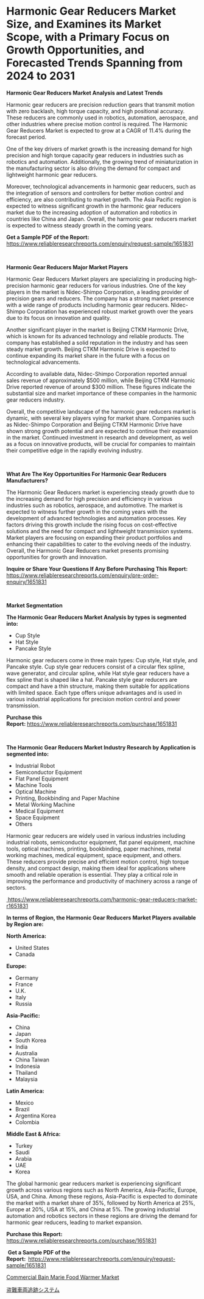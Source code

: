 <p><h1>Harmonic Gear Reducers Market Size, and Examines its Market Scope, with a Primary Focus on Growth Opportunities, and Forecasted Trends Spanning from 2024 to 2031</h1></p><p><strong>Harmonic Gear Reducers Market Analysis and Latest Trends</strong></p>
<p><p>Harmonic gear reducers are precision reduction gears that transmit motion with zero backlash, high torque capacity, and high positional accuracy. These reducers are commonly used in robotics, automation, aerospace, and other industries where precise motion control is required. The Harmonic Gear Reducers Market is expected to grow at a CAGR of 11.4% during the forecast period. </p><p>One of the key drivers of market growth is the increasing demand for high precision and high torque capacity gear reducers in industries such as robotics and automation. Additionally, the growing trend of miniaturization in the manufacturing sector is also driving the demand for compact and lightweight harmonic gear reducers. </p><p>Moreover, technological advancements in harmonic gear reducers, such as the integration of sensors and controllers for better motion control and efficiency, are also contributing to market growth. The Asia Pacific region is expected to witness significant growth in the harmonic gear reducers market due to the increasing adoption of automation and robotics in countries like China and Japan. Overall, the harmonic gear reducers market is expected to witness steady growth in the coming years.</p></p>
<p><strong>Get a Sample PDF of the Report:&nbsp;</strong> <a href="https://www.reliableresearchreports.com/enquiry/request-sample/1651831">https://www.reliableresearchreports.com/enquiry/request-sample/1651831</a></p>
<p>&nbsp;</p>
<p><strong>Harmonic Gear Reducers Major Market Players</strong></p>
<p><p>Harmonic Gear Reducers Market players are specializing in producing high-precision harmonic gear reducers for various industries. One of the key players in the market is Nidec-Shimpo Corporation, a leading provider of precision gears and reducers. The company has a strong market presence with a wide range of products including harmonic gear reducers. Nidec-Shimpo Corporation has experienced robust market growth over the years due to its focus on innovation and quality.</p><p>Another significant player in the market is Beijing CTKM Harmonic Drive, which is known for its advanced technology and reliable products. The company has established a solid reputation in the industry and has seen steady market growth. Beijing CTKM Harmonic Drive is expected to continue expanding its market share in the future with a focus on technological advancements.</p><p>According to available data, Nidec-Shimpo Corporation reported annual sales revenue of approximately $500 million, while Beijing CTKM Harmonic Drive reported revenue of around $300 million. These figures indicate the substantial size and market importance of these companies in the harmonic gear reducers industry.</p><p>Overall, the competitive landscape of the harmonic gear reducers market is dynamic, with several key players vying for market share. Companies such as Nidec-Shimpo Corporation and Beijing CTKM Harmonic Drive have shown strong growth potential and are expected to continue their expansion in the market. Continued investment in research and development, as well as a focus on innovative products, will be crucial for companies to maintain their competitive edge in the rapidly evolving industry.</p></p>
<p>&nbsp;</p>
<p><strong>What Are The Key Opportunities For Harmonic Gear Reducers Manufacturers?</strong></p>
<p><p>The Harmonic Gear Reducers market is experiencing steady growth due to the increasing demand for high precision and efficiency in various industries such as robotics, aerospace, and automotive. The market is expected to witness further growth in the coming years with the development of advanced technologies and automation processes. Key factors driving this growth include the rising focus on cost-effective solutions and the need for compact and lightweight transmission systems. Market players are focusing on expanding their product portfolios and enhancing their capabilities to cater to the evolving needs of the industry. Overall, the Harmonic Gear Reducers market presents promising opportunities for growth and innovation.</p></p>
<p><strong>Inquire or Share Your Questions If Any Before Purchasing This Report:</strong> <a href="https://www.reliableresearchreports.com/enquiry/pre-order-enquiry/1651831">https://www.reliableresearchreports.com/enquiry/pre-order-enquiry/1651831</a></p>
<p>&nbsp;</p>
<p><strong>Market Segmentation</strong></p>
<p><strong>The Harmonic Gear Reducers Market Analysis by types is segmented into:</strong></p>
<p><ul><li>Cup Style</li><li>Hat Style</li><li>Pancake Style</li></ul></p>
<p><p>Harmonic gear reducers come in three main types: Cup style, Hat style, and Pancake style. Cup style gear reducers consist of a circular flex spline, wave generator, and circular spline, while Hat style gear reducers have a flex spline that is shaped like a hat. Pancake style gear reducers are compact and have a thin structure, making them suitable for applications with limited space. Each type offers unique advantages and is used in various industrial applications for precision motion control and power transmission.</p></p>
<p><strong>Purchase this Report:&nbsp;</strong><a href="https://www.reliableresearchreports.com/purchase/1651831">https://www.reliableresearchreports.com/purchase/1651831</a></p>
<p>&nbsp;</p>
<p><strong>The Harmonic Gear Reducers Market Industry Research by Application is segmented into:</strong></p>
<p><ul><li>Industrial Robot</li><li>Semiconductor Equipment</li><li>Flat Panel Equipment</li><li>Machine Tools</li><li>Optical Machine</li><li>Printing, Bookbinding and Paper Machine</li><li>Metal Working Machine</li><li>Medical Equipment</li><li>Space Equipment</li><li>Others</li></ul></p>
<p><p>Harmonic gear reducers are widely used in various industries including industrial robots, semiconductor equipment, flat panel equipment, machine tools, optical machines, printing, bookbinding, paper machines, metal working machines, medical equipment, space equipment, and others. These reducers provide precise and efficient motion control, high torque density, and compact design, making them ideal for applications where smooth and reliable operation is essential. They play a critical role in improving the performance and productivity of machinery across a range of sectors.</p></p>
<p><a href="https://www.reliableresearchreports.com/harmonic-gear-reducers-market-r1651831">&nbsp;https://www.reliableresearchreports.com/harmonic-gear-reducers-market-r1651831</a></p>
<p><strong>In terms of Region, the Harmonic Gear Reducers Market Players available by Region are:</strong></p>
<p>
    <p> <strong> North America: </strong>
        <ul>
            <li>United States</li>
            <li>Canada</li>
        </ul>
        </p> 
    <p> <strong> Europe: </strong>
        <ul>
            <li>Germany</li>
            <li>France</li>
            <li>U.K.</li>
            <li>Italy</li>
            <li>Russia</li>
        </ul>
        </p> 
    <p> <strong> Asia-Pacific: </strong>
        <ul>
            <li>China</li>
            <li>Japan</li>
            <li>South Korea</li>
            <li>India</li>
            <li>Australia</li>
            <li>China Taiwan</li>
            <li>Indonesia</li>
            <li>Thailand</li>
            <li>Malaysia</li>
        </ul>
        </p> 
    <p> <strong> Latin America: </strong>
        <ul>
            <li>Mexico</li>
            <li>Brazil</li>
            <li>Argentina Korea</li>
            <li>Colombia</li>
        </ul>
        </p> 
    <p> <strong> Middle East & Africa: </strong>
        <ul>
            <li>Turkey</li>
            <li>Saudi</li>
            <li>Arabia</li>
            <li>UAE</li>
            <li>Korea</li>
        </ul>
    </p>
    </p>
<p><p>The global harmonic gear reducers market is experiencing significant growth across various regions such as North America, Asia-Pacific, Europe, USA, and China. Among these regions, Asia-Pacific is expected to dominate the market with a market share of 35%, followed by North America at 25%, Europe at 20%, USA at 15%, and China at 5%. The growing industrial automation and robotics sectors in these regions are driving the demand for harmonic gear reducers, leading to market expansion.</p></p>
<p><strong>Purchase this Report: </strong><a href="https://www.reliableresearchreports.com/purchase/1651831">https://www.reliableresearchreports.com/purchase/1651831</a></p>
<p>&nbsp;<strong>Get a Sample PDF of the Report:&nbsp;&nbsp;</strong><a href="https://www.reliableresearchreports.com/enquiry/request-sample/1651831">https://www.reliableresearchreports.com/enquiry/request-sample/1651831</a></p>
<p><strong></strong></p>
<p><p><a href="https://github.com/dimitrishawkinswaynenp91rgz/Market-Research-Report-List-2/blob/main/commercial-bain-marie-food-warmer-market.md">Commercial Bain Marie Food Warmer Market</a></p><p><a href="https://github.com/one-cool-chick/Market-Research-Report-List-1/blob/main/610577627998.md">盗難車両追跡システム</a></p></p>